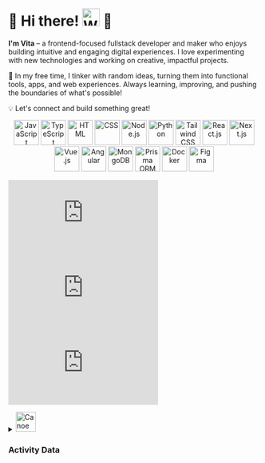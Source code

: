 # 🌸 Hi there! <img src="https://raw.githubusercontent.com/Tarikul-Islam-Anik/Animated-Fluent-Emojis/master/Emojis/Hand%20gestures/Waving%20Hand.png" alt="Waving Hand" width="35" height="35" /> 🌸

**I'm Vita** – a frontend-focused fullstack developer and maker who enjoys building intuitive and engaging digital experiences. I love experimenting with new technologies and working on creative, impactful projects.

🎀 In my free time, I tinker with random ideas, turning them into functional tools, apps, and web experiences. Always learning, improving, and pushing the boundaries of what's possible!

💡 Let's connect and build something great!

<p align="center">
  <img src="https://skillicons.dev/icons?i=js" title="JavaScript" width="50">
  <img src="https://skillicons.dev/icons?i=ts" title="TypeScript" width="50">
  <img src="https://skillicons.dev/icons?i=html" title="HTML" width="50">
  <img src="https://skillicons.dev/icons?i=css" title="CSS" width="50">
  <img src="https://skillicons.dev/icons?i=nodejs" title="Node.js" width="50">
  <img src="https://skillicons.dev/icons?i=py" title="Python" width="50">
  <img src="https://skillicons.dev/icons?i=tailwind" title="Tailwind CSS" width="50">
  <img src="https://skillicons.dev/icons?i=react" title="React.js" width="50">
  <img src="https://skillicons.dev/icons?i=nextjs" title="Next.js" width="50">
  <img src="https://skillicons.dev/icons?i=vue" title="Vue.js" width="50">
  <img src="https://skillicons.dev/icons?i=angular" title="Angular" width="50">
  <img src="https://skillicons.dev/icons?i=mongodb" title="MongoDB" width="50">
  <img src="https://skillicons.dev/icons?i=prisma" title="Prisma ORM" width="50">
  <img src="https://skillicons.dev/icons?i=docker" title="Docker" width="50">
  <img src="https://skillicons.dev/icons?i=figma" title="Figma" width="50">
</p>

  ![Discord Status](https://raw.githubusercontent.com/vitatriutami/vitatriutami/main/discord-status.md)
  ![Spotify](https://raw.githubusercontent.com/vitatriutami/vitatriutami/main/spotify-status.md)
  ![VS Code](https://raw.githubusercontent.com/vitatriutami/vitatriutami/main/vscode-status.md)







<details>
  <summary>
      <img src="https://raw.githubusercontent.com/Tarikul-Islam-Anik/Animated-Fluent-Emojis/master/Emojis/Travel%20and%20places/Canoe.png" alt="Canoe" width="40" height="40" />
      <h3>Activity Data</h3>
  </summary>

  <div align="center">
    <img align="center" src="http://github-profile-summary-cards.vercel.app/api/cards/profile-details?username=vitatriutami&theme=omni" height="150em" />
    &nbsp;&nbsp;
    <img height="150em" align="center" src="https://github-readme-stats.vercel.app/api/top-langs/?username=vitatriutami&title_color=ff78c4&text_color=e5f7ef&icon_color=526777&hide_border=true&bg_color=181621&langs_count=3" />
  </div>
</details>



